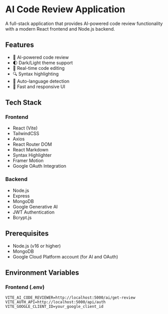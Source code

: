 # AI Code Review Application

A full-stack application that provides AI-powered code review functionality with a modern React frontend and Node.js backend.

## Features

- 🤖 AI-powered code review
- 🌓 Dark/Light theme support
- 📝 Real-time code editing
- 🔍 Syntax highlighting
- 🔄 Auto-language detection
- 🚀 Fast and responsive UI

## Tech Stack

### Frontend
- React (Vite)
- TailwindCSS
- Axios
- React Router DOM
- React Markdown
- Syntax Highlighter
- Framer Motion
- Google OAuth Integration

### Backend
- Node.js
- Express
- MongoDB
- Google Generative AI
- JWT Authentication
- Bcrypt.js

## Prerequisites

- Node.js (v16 or higher)
- MongoDB
- Google Cloud Platform account (for AI and OAuth)

## Environment Variables

### Frontend (.env)
```plaintext
VITE_AI_CODE_REVIEWER=http://localhost:5000/ai/get-review
VITE_AUTH_API=http://localhost:5000/api/auth
VITE_GOOGLE_CLIENT_ID=your_google_client_id